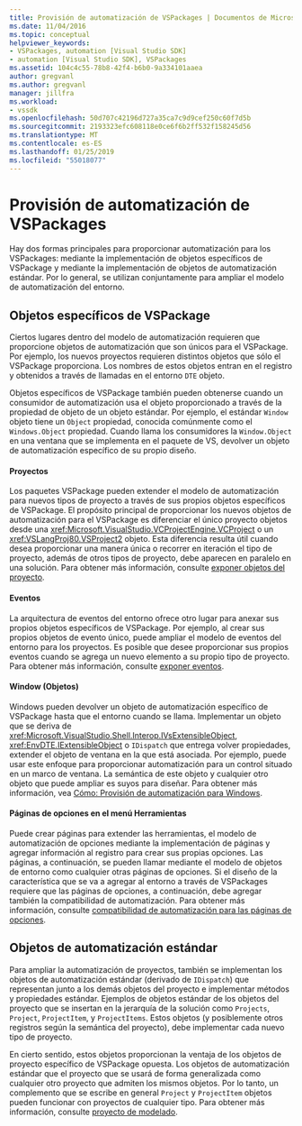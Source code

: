 ```yaml
---
title: Provisión de automatización de VSPackages | Documentos de Microsoft
ms.date: 11/04/2016
ms.topic: conceptual
helpviewer_keywords:
- VSPackages, automation [Visual Studio SDK]
- automation [Visual Studio SDK], VSPackages
ms.assetid: 104c4c55-78b8-42f4-b6b0-9a334101aaea
author: gregvanl
ms.author: gregvanl
manager: jillfra
ms.workload:
- vssdk
ms.openlocfilehash: 50d707c42196d727a35ca7c9d9cef250c60f7d5b
ms.sourcegitcommit: 2193323efc608118e0ce6f6b2ff532f158245d56
ms.translationtype: MT
ms.contentlocale: es-ES
ms.lasthandoff: 01/25/2019
ms.locfileid: "55018077"
---
```

# <a name="providing-automation-for-vspackages"></a>Provisión de automatización de VSPackages
Hay dos formas principales para proporcionar automatización para los VSPackages: mediante la implementación de objetos específicos de VSPackage y mediante la implementación de objetos de automatización estándar. Por lo general, se utilizan conjuntamente para ampliar el modelo de automatización del entorno.  
  
## <a name="vspackage-specific-objects"></a>Objetos específicos de VSPackage  
 Ciertos lugares dentro del modelo de automatización requieren que proporcione objetos de automatización que son únicos para el VSPackage. Por ejemplo, los nuevos proyectos requieren distintos objetos que sólo el VSPackage proporciona. Los nombres de estos objetos entran en el registro y obtenidos a través de llamadas en el entorno `DTE` objeto.  
  
 Objetos específicos de VSPackage también pueden obtenerse cuando un consumidor de automatización usa el objeto proporcionado a través de la propiedad de objeto de un objeto estándar. Por ejemplo, el estándar `Window` objeto tiene un `Object` propiedad, conocida comúnmente como el `Windows.Object` propiedad. Cuando llama los consumidores la `Window.Object` en una ventana que se implementa en el paquete de VS, devolver un objeto de automatización específico de su propio diseño.  
  
#### <a name="projects"></a>Proyectos  
 Los paquetes VSPackage pueden extender el modelo de automatización para nuevos tipos de proyecto a través de sus propios objetos específicos de VSPackage. El propósito principal de proporcionar los nuevos objetos de automatización para el VSPackage es diferenciar el único proyecto objetos desde una <xref:Microsoft.VisualStudio.VCProjectEngine.VCProject> o un <xref:VSLangProj80.VSProject2> objeto. Esta diferencia resulta útil cuando desea proporcionar una manera única o recorrer en iteración el tipo de proyecto, además de otros tipos de proyecto, debe aparecen en paralelo en una solución. Para obtener más información, consulte [exponer objetos del proyecto](../../extensibility/internals/exposing-project-objects.md).  
  
#### <a name="events"></a>Eventos  
 La arquitectura de eventos del entorno ofrece otro lugar para anexar sus propios objetos específicos de VSPackage. Por ejemplo, al crear sus propios objetos de evento único, puede ampliar el modelo de eventos del entorno para los proyectos. Es posible que desee proporcionar sus propios eventos cuando se agrega un nuevo elemento a su propio tipo de proyecto. Para obtener más información, consulte [exponer eventos](../../extensibility/internals/exposing-events-in-the-visual-studio-sdk.md).  
  
#### <a name="window-objects"></a>Window (Objetos)  
 Windows pueden devolver un objeto de automatización específico de VSPackage hasta que el entorno cuando se llama. Implementar un objeto que se deriva de <xref:Microsoft.VisualStudio.Shell.Interop.IVsExtensibleObject>, <xref:EnvDTE.IExtensibleObject> o `IDispatch` que entrega volver propiedades, extender el objeto de ventana en la que está asociada. Por ejemplo, puede usar este enfoque para proporcionar automatización para un control situado en un marco de ventana. La semántica de este objeto y cualquier otro objeto que puede ampliar es suyos para diseñar. Para obtener más información, vea [Cómo: Provisión de automatización para Windows](../../extensibility/internals/how-to-provide-automation-for-windows.md).  
  
#### <a name="options-pages-on-the-tools-menu"></a>Páginas de opciones en el menú Herramientas  
 Puede crear páginas para extender las herramientas, el modelo de automatización de opciones mediante la implementación de páginas y agregar información al registro para crear sus propias opciones. Las páginas, a continuación, se pueden llamar mediante el modelo de objetos de entorno como cualquier otras páginas de opciones. Si el diseño de la característica que se va a agregar al entorno a través de VSPackages requiere que las páginas de opciones, a continuación, debe agregar también la compatibilidad de automatización. Para obtener más información, consulte [compatibilidad de automatización para las páginas de opciones](../../extensibility/internals/automation-support-for-options-pages.md).  
  
## <a name="standard-automation-objects"></a>Objetos de automatización estándar  
 Para ampliar la automatización de proyectos, también se implementan los objetos de automatización estándar (derivado de `IDispatch`) que representan junto a los demás objetos del proyecto e implementar métodos y propiedades estándar. Ejemplos de objetos estándar de los objetos del proyecto que se insertan en la jerarquía de la solución como `Projects`, `Project`, `ProjectItem`, y `ProjectItems`. Estos objetos (y posiblemente otros registros según la semántica del proyecto), debe implementar cada nuevo tipo de proyecto.  
  
 En cierto sentido, estos objetos proporcionan la ventaja de los objetos de proyecto específico de VSPackage opuesta. Los objetos de automatización estándar que el proyecto que se usará de forma generalizada como cualquier otro proyecto que admiten los mismos objetos. Por lo tanto, un complemento que se escribe en general `Project` y `ProjectItem` objetos pueden funcionar con proyectos de cualquier tipo. Para obtener más información, consulte [proyecto de modelado](../../extensibility/internals/project-modeling.md).